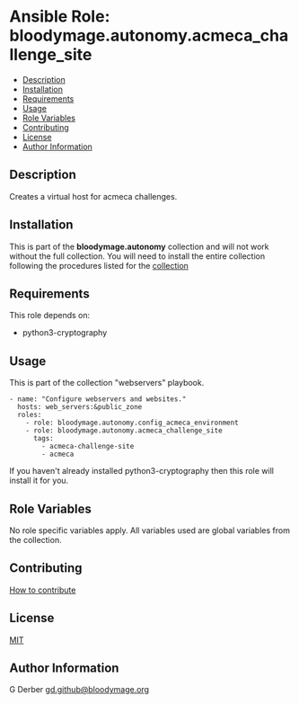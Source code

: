 Ansible Role: bloodymage.autonomy.acmeca_challenge_site
=========

- [Description](#description)
- [Installation](#installation)
- [Requirements](#requirements)
- [Usage](#usage)
- [Role Variables](#role-variables)
- [Contributing](#contributing)
- [License](#license)
- [Author Information](#author-information)

Description
-----------

Creates a virtual host for acmeca challenges.

Installation
------------
This is part of the **bloodymage.autonomy** collection and will not work without the full collection.  You will need to install the entire collection following the procedures listed for the [collection](https://github.com/bloodymage/ansible-collection-autonomy#installation)

Requirements
------------
This role depends on:
- python3-cryptography

Usage
-----

This is part of the collection "webservers" playbook.

```
- name: "Configure webservers and websites."
  hosts: web_servers:&public_zone
  roles:
    - role: bloodymage.autonomy.config_acmeca_environment
    - role: bloodymage.autonomy.acmeca_challenge_site
      tags:
        - acmeca-challenge-site
        - acmeca
```

If you haven't already installed python3-cryptography then this role will install it for you.

Role Variables
--------------

No role specific variables apply.  All variables used are global variables from the collection.

Contributing
------------
[How to contribute](../../CONTRIBUTING.md)

License
-------
[MIT](../../LICENSE.md)

Author Information
------------------
G Derber
gd.github@bloodymage.org
